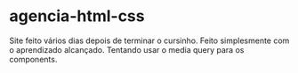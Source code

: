 # agencia-html-css

Site feito vários dias depois de terminar o cursinho. Feito simplesmente com o aprendizado alcançado.
Tentando usar o media query para os components.